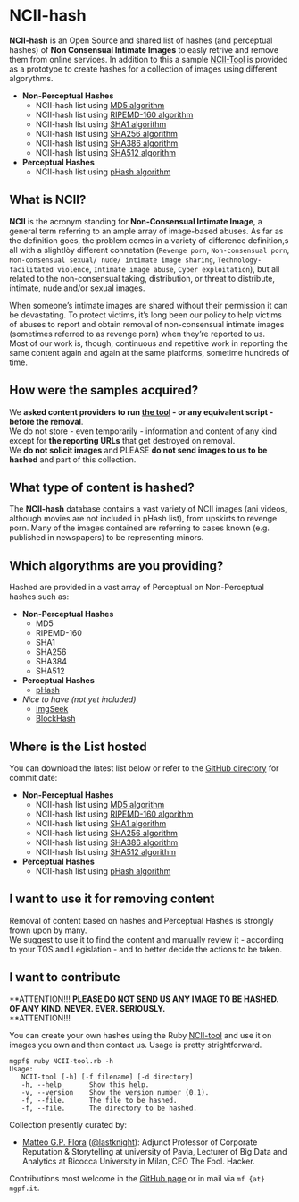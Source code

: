 # NCII-hash

**NCII-hash** is an Open Source and shared list of hashes (and perceptual hashes) of **Non Consensual Intimate Images** to easly retrive and remove them from online services.
In addition to this a sample [NCII-Tool](/tool) is provided as a prototype to create hashes for a collection of images using different algorythms.

* **Non-Perceptual Hashes**
	* NCII-hash list using [MD5 algorithm](/lists/NCII-hash_md5.txt)
	* NCII-hash list using [RIPEMD-160 algorithm](/lists/NCII-hash_rmd160.txt)
	* NCII-hash list using [SHA1 algorithm](/lists/NCII-hash_sha1.txt)
	* NCII-hash list using [SHA256 algorithm](/lists/NCII-hash_sha265.txt)
	* NCII-hash list using [SHA386 algorithm](/lists/NCII-hash_sha386.txt)
	* NCII-hash list using [SHA512 algorithm](/lists/NCII-hash_sha512.txt)
* **Perceptual Hashes**
	* NCII-hash list using [pHash algorithm](/lists/NCII-hash_pHash.txt)
	
## What is NCII?

**NCII** is the acronym standing for **Non-Consensual Intimate Image**, a general term referring to an ample array of image-based abuses. As far as the definition goes, the problem comes in a variety of difference definition,s all with a slightlòy different connetation (`Revenge porn`, `Non-consensual porn`, `Non-consensual sexual/ nude/ intimate image sharing`, `Technology-facilitated violence`, `Intimate image abuse`, `Cyber exploitation`), but all related to the non-consensual taking, distribution, or threat to distribute, intimate, nude and/or sexual images.

When someone’s intimate images are shared without their permission it can be devastating. To protect victims, it’s long been our policy to help victims of abuses to report and obtain removal of non-consensual intimate images (sometimes referred to as revenge porn) when they’re reported to us.  
Most of our work is, though, continuous and repetitive work in reporting the same content again and again at the same platforms, sometime hundreds of time.  

## How were the samples acquired?

We **asked content providers to run [the tool](/tool) - or any equivalent script - before the removal**.  
We do not store - even temporarily - information and content of any kind except for **the reporting URLs** that get destroyed on removal.  
We **do not solicit images** and PLEASE **do not send images to us to be hashed** and part of this collection.

## What type of content is hashed?

The **NCII-hash** database contains a vast variety of NCII images (ani videos, although movies are not included in pHash list), from upskirts to revenge porn. Many of the images contained are referring to cases known (e.g. published in newspapers) to be representing minors.

## Which algorythms are you providing?

Hashed are provided in a vast array of Perceptual on Non-Perceptual hashes such as:

* **Non-Perceptual Hashes**
  * MD5
  * RIPEMD-160
  * SHA1
  * SHA256
  * SHA384
  * SHA512
* **Perceptual Hashes**
  * [pHash](http://phash.org)
* *Nice to have (not yet included)*
  * [ImgSeek](http://www.imgseek.net)
  * [BlockHash](http://blockhash.io)

## Where is the List hosted

You can download the latest list below or refer to the [GitHub directory](/lists) for commit date:

* **Non-Perceptual Hashes**
	* NCII-hash list using [MD5 algorithm](/lists/NCII-hash_md5.txt)
	* NCII-hash list using [RIPEMD-160 algorithm](/lists/NCII-hash_rmd160.txt)
	* NCII-hash list using [SHA1 algorithm](/lists/NCII-hash_sha1.txt)
	* NCII-hash list using [SHA256 algorithm](/lists/NCII-hash_sha265.txt)
	* NCII-hash list using [SHA386 algorithm](/lists/NCII-hash_sha386.txt)
	* NCII-hash list using [SHA512 algorithm](/lists/NCII-hash_sha512.txt)
* **Perceptual Hashes**
	* NCII-hash list using [pHash algorithm](/lists/NCII-hash_pHash.txt)

## I want to use it for removing content

Removal of content based on hashes and Perceptual Hashes is strongly frown upon by many.  
We suggest to use it to find the content and manually review it - according to your TOS and Legislation - and to better decide the actions to be taken.

## I want to contribute

**ATTENTION!!!
**PLEASE DO NOT SEND US ANY IMAGE TO BE HASHED. OF ANY KIND. NEVER. EVER. SERIOUSLY.**    
**ATTENTION!!!

You can create your own hashes using the Ruby [NCII-tool](/tool) and use it on images you own and then contact us. Usage is pretty strightforward.

`mgpf$ ruby NCII-tool.rb -h`  
`Usage:`  
`   NCII-tool [-h] [-f filename] [-d directory]`  
`   -h, --help       Show this help.`  
`   -v, --version    Show the version number (0.1).`  
`   -f, --file.      The file to be hashed.`  
`   -f, --file.      The directory to be hashed.`  

Collection presently curated by:

* [Matteo G.P. Flora](https://mgpf.it) ([@lastknight](https://twitter.com/lastknight)): Adjunct Professor of Corporate Reputation & Storytelling at university of Pavia, Lecturer of Big Data and Analytics at Bicocca University in Milan, CEO The Fool. Hacker.

Contributions most welcome in the [GitHub page](https://github.com/lastknight/NCII-hash) or in mail via `mf {at} mgpf.it`.
